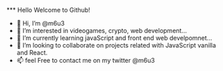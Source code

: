 *** Hello Welcome to Github!
- 👋 Hi, I’m @m6u3
- 👀 I’m interested in videogames, crypto, web development...
- 🌱 I’m currently learning javaScript and front end  web develpomnet...
- 💞️ I’m looking to collaborate on projects related with JavaScript vanilla and React.
- 📫 feel Free to contact me on my twitter @m6u3

<!---
m6u3/m6u3 is a ✨ special ✨ repository because its `README.md` (this file) appears on your GitHub profile.
You can click the Preview link to take a look at your changes.
--->
